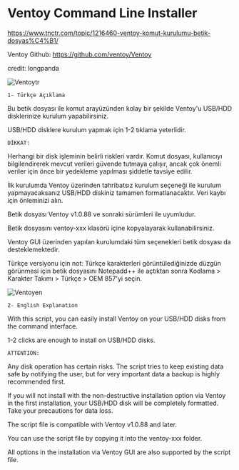 # Ventoy Command Line Installer

https://www.tnctr.com/topic/1216460-ventoy-komut-kurulumu-betik-dosyas%C4%B1/

Ventoy Github: https://github.com/ventoy/Ventoy

credit: longpanda 

![Ventoytr](https://user-images.githubusercontent.com/54866587/212537254-2d84bc76-8491-49f3-8cd1-5569b67e248a.png)

	1- Türkçe Açıklama

Bu betik dosyası ile komut arayüzünden kolay bir şekilde Ventoy'u USB/HDD disklerinize kurulum yapabilirsiniz.

USB/HDD disklere kurulum yapmak için 1-2 tıklama yeterlidir.
	
	DİKKAT:

Herhangi bir disk işleminin belirli riskleri vardır. Komut dosyası, kullanıcıyı bilgilendirerek mevcut verileri güvende tutmaya çalışır, ancak çok önemli veriler için önce bir yedekleme yapılması şiddetle tavsiye edilir.
 
İlk kurulumda Ventoy üzerinden tahribatsız kurulum seçeneği ile kurulum yapmayacaksanız USB/HDD diskiniz tamamen formatlanacaktır. Veri kaybı için önleminizi alın.
	
Betik dosyası Ventoy v1.0.88 ve sonraki sürümleri ile uyumludur.

Betik dosyasını ventoy-xxx klasörü içine kopyalayarak kullanabilirsiniz.

Ventoy GUI üzerinden yapılan kurulumdaki tüm seçenekleri betik dosyası da desteklemektedir.

Türkçe versiyonu için not:
Türkçe karakterleri görüntülediğinizde düzgün görünmesi için betik dosyasını Notepadd++ ile açtıktan sonra 
Kodlama > Karakter Takımı > Türkçe > OEM 857'yi seçin.
		
	
![Ventoyen](https://user-images.githubusercontent.com/54866587/212537272-59ca579f-bc1e-4a2d-922e-cf16eb1c268d.png)
	
	2- English Explanation

With this script, you can easily install Ventoy on your USB/HDD disks from the command interface.

1-2 clicks are enough to install on USB/HDD disks.

	ATTENTION:

Any disk operation has certain risks. The script tries to keep existing data safe by notifying the user, but for very important data a backup is highly recommended first.
 
If you will not install with the non-destructive installation option via Ventoy in the first installation, your USB/HDD disk will be completely formatted. Take your precautions for data loss.

The script file is compatible with Ventoy v1.0.88 and later.

You can use the script file by copying it into the ventoy-xxx folder.

All options in the installation via Ventoy GUI are also supported by the script file.
